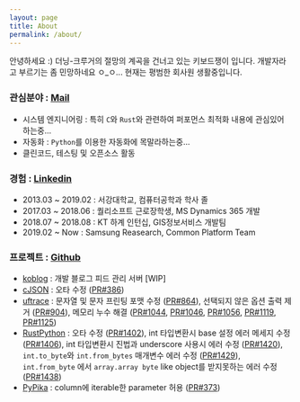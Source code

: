 ```yaml
---
layout: page
title: About
permalink: /about/
---
```


안녕하세요 :) 더닝-크루거의 절망의 계곡을 건너고 있는 키보드쟁이 입니다.
개발자라고 부르기는 좀 민망하네요 ㅇ_ㅇ... 현재는 평범한 회사원 생활중입니다.

### 관심분야 : [Mail](mailto:ekffu200098@gmail.com)
- 시스템 엔지니어링 : 특히 `C`와 `Rust`와 관련하여 퍼포먼스 최적화 내용에 관심있어 하는중...
- 자동화 : `Python`를 이용한 자동화에 목말라하는중...
- 클린코드, 테스팅 및 오픈소스 활동

### 경험 : [Linkedin](https://www.linkedin.com/in/sang-heon-jeon-994515190)
- 2013.03 ~ 2019.02 : 서강대학교, 컴퓨터공학과 학사 졸
- 2017.03 ~ 2018.06 : 퀄리소프트 근로장학생, MS Dynamics 365 개발
- 2018.07 ~ 2018.08 : KT 하계 인턴십, GIS정보서비스 개발팀
- 2019.02 ~ Now : Samsung Reasearch, Common Platform Team

### 프로젝트 : [Github](https://github.com/lntuition)
- [koblog](https://github.com/lntuition/koblog) : 
개발 블로그 피드 관리 서버 [WIP]
- [cJSON](https://github.com/DaveGamble/cJSON) : 
오타 수정 ([PR#386](https://github.com/DaveGamble/cJSON/pull/386))
- [uftrace](https://github.com/namhyung/uftrace) : 
문자열 및 문자 프린팅 포맷 수정 ([PR#864](https://github.com/namhyung/uftrace/pull/864)),
선택되지 않은 옵션 출력 제거 ([PR#904](https://github.com/namhyung/uftrace/pull/904)),
메모리 누수 해결 ([PR#1044](https://github.com/namhyung/uftrace/pull/1044), [PR#1046](https://github.com/namhyung/uftrace/pull/1046), [PR#1056](https://github.com/namhyung/uftrace/pull/1056), [PR#1119](https://github.com/namhyung/uftrace/pull/1119), [PR#1125](https://github.com/namhyung/uftrace/pull/1125))
- [RustPython](https://github.com/RustPython/RustPython) :
오타 수정 ([PR#1402](https://github.com/RustPython/RustPython/pull/1402)),
int 타입변환시 base 설정 에러 메세지 수정 ([PR#1406](https://github.com/RustPython/RustPython/pull/1406)),
int 타입변환시 진법과 underscore 사용시 에러 수정 ([PR#1420](https://github.com/RustPython/RustPython/pull/1420)),
`int.to_byte`와 `int.from_bytes` 매개변수 에러 수정 ([PR#1429](https://github.com/RustPython/RustPython/pull/1429)),
`int.from_byte` 에서 `array.array byte` like object를 받지못하는 에러 수정 ([PR#1438](https://github.com/RustPython/RustPython/pull/1438))
- [PyPika](https://github.com/kayak/pypika) :
column에 iterable한 parameter 허용 ([PR#373](https://github.com/kayak/pypika/pull/373))
